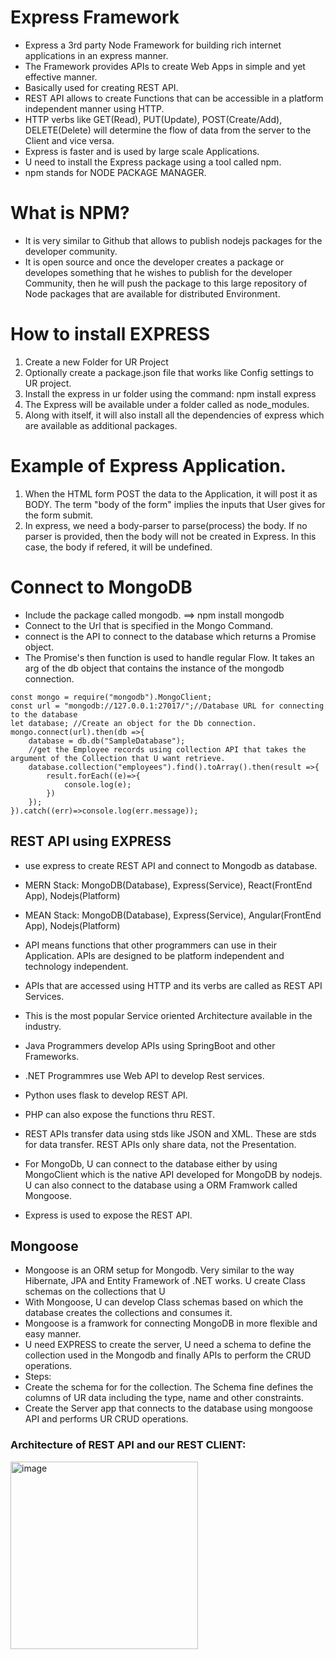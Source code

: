 # Express Framework
- Express a 3rd party Node Framework for building rich internet applications in an express manner. 
- The Framework provides APIs to create Web Apps in simple and yet effective manner. 
- Basically used for creating REST API. 
- REST API allows to create Functions that can be accessible in a platform independent manner using HTTP. 
- HTTP verbs like GET(Read), PUT(Update), POST(Create/Add), DELETE(Delete) will determine the flow of data from the server to the Client and vice versa.
- Express is faster and is used by large scale Applications. 
- U need to install the Express package using a tool called npm.
- npm stands for NODE PACKAGE MANAGER. 

# What is NPM?
- It is very similar to Github that allows to publish nodejs packages for the developer community.
- It is open source and once the developer creates a package or developes something that he wishes to publish for the developer Community, then he will push the package to this large repository of Node packages that are available for distributed Environment.

# How to install EXPRESS
1. Create a new Folder for UR Project
2. Optionally create a package.json file that works like Config settings to UR project. 
3. Install the express in ur folder using the command: npm install express
4. The Express will be available under a folder called as node_modules.
5. Along with itself, it will also install all the dependencies of express which are available as additional packages.  

# Example of Express Application.
1. When the HTML form POST the data to the Application, it will post it as BODY. The term "body of the form" implies the inputs that User gives for the form submit. 
2. In express, we need a body-parser to parse(process) the body. If no parser is provided, then the body will not be created in Express. In this case, the body if refered, it will be undefined. 
# Connect to MongoDB
- Include the package called mongodb. ==> npm install mongodb
- Connect to the Url that is specified in the Mongo Command. 
- connect is the API to connect to the database which returns a Promise object. 
- The Promise's then function is used to handle regular Flow. It takes an arg of the db object that contains the instance of the mongodb connection.  

```
const mongo = require("mongodb").MongoClient;
const url = "mongodb://127.0.0.1:27017/";//Database URL for connecting to the database
let database; //Create an object for the Db connection. 
mongo.connect(url).then(db =>{
	database = db.db("SampleDatabase");
    //get the Employee records using collection API that takes the argument of the Collection that U want retrieve. 
	database.collection("employees").find().toArray().then(result =>{
		result.forEach((e)=>{
			console.log(e);
		})
	});	
}).catch((err)=>console.log(err.message));
```
## REST API using EXPRESS
- use express to create REST API and connect to Mongodb as database. 
- MERN Stack: MongoDB(Database), Express(Service), React(FrontEnd App), Nodejs(Platform)
- MEAN Stack: MongoDB(Database), Express(Service), Angular(FrontEnd App), Nodejs(Platform)
- API means functions that other programmers can use in their Application. APIs are designed to be platform independent and technology independent. 

- APIs that are accessed using HTTP and its verbs are called as REST API Services.
- This is the most popular Service oriented Architecture available in the industry.
- Java Programmers develop APIs using SpringBoot and other Frameworks. 
- .NET Programmres use Web API to develop Rest services. 
- Python uses flask to develop REST API. 
- PHP can also expose the functions thru REST. 
- REST APIs transfer data using stds like JSON and XML. These are stds for data transfer. REST APIs only share data, not the Presentation. 
- For MongoDb, U can connect to the database either by using MongoClient which is the native API developed for MongoDB by nodejs. U can also connect to the database using a ORM Framwork called Mongoose.

- Express is used to expose the REST API. 


## Mongoose
- Mongoose is an ORM setup for Mongodb. Very similar to the way Hibernate, JPA and Entity Framework of .NET works. U create Class schemas on the collections that U 
- With Mongoose, U can develop Class schemas based on which the database creates the collections and consumes it. 
- Mongoose is a framwork for connecting MongoDB in more flexible and easy manner. 
- U need EXPRESS to create the server, U need a schema to define the collection used in the Mongodb and finally APIs to perform the CRUD operations. 
- Steps:
- Create the schema for for the collection. The Schema fine defines the columns of UR data including the type, name and other constraints. 
- Create the Server app that connects to the database using mongoose API and performs UR CRUD operations. 

### Architecture of REST API and our REST CLIENT:
<img width="300" alt="image" src="https://user-images.githubusercontent.com/79626160/210161489-102511c3-83b5-42f2-a6df-d2488976b175.png">

